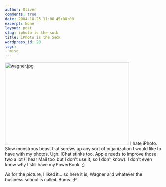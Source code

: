 ```yaml
---
author: Oliver
comments: true
date: 2004-10-25 11:08:45+00:00
excerpt: None
layout: post
slug: iphoto-is-the-suck
title: iPhoto is the Suck
wordpress_id: 28
tags:
- misc
---
```


<img alt="wagner.jpg" src="http://www.oliverweb.com/images05/blog/wagner.jpg" width="400" height="267" />
I hate iPhoto.  Slow monstrous beast that screws up any sort of organization I would like to have with my photos. Ugh.  iChat stinks too. Apple needs to improve those two a lot (I hear Mail too, but I don't use it, so I don't know).  I don't even know why I still have my PowerBook. ;)

As for the picture, I liked it... so here it is, Wagner and whatever the business school is called. Bums. ;P